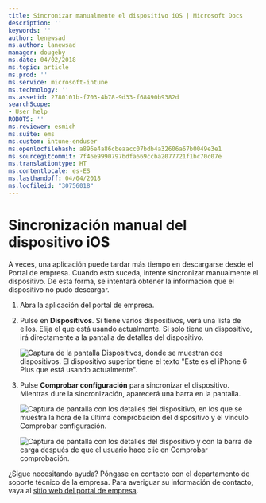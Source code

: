 ```yaml
---
title: Sincronizar manualmente el dispositivo iOS | Microsoft Docs
description: ''
keywords: ''
author: lenewsad
ms.author: lanewsad
manager: dougeby
ms.date: 04/02/2018
ms.topic: article
ms.prod: ''
ms.service: microsoft-intune
ms.technology: ''
ms.assetid: 2780101b-f703-4b78-9d33-f68490b9382d
searchScope:
- User help
ROBOTS: ''
ms.reviewer: esmich
ms.suite: ems
ms.custom: intune-enduser
ms.openlocfilehash: a896e4a86cbeaacc07bdb4a32606a67b0049e3e1
ms.sourcegitcommit: 7f46e9990797bdfa669ccba2077721f1bc70c07e
ms.translationtype: HT
ms.contentlocale: es-ES
ms.lasthandoff: 04/04/2018
ms.locfileid: "30756018"
---
```

# <a name="sync-your-ios-device-manually"></a>Sincronización manual del dispositivo iOS

A veces, una aplicación puede tardar más tiempo en descargarse desde el Portal de empresa. Cuando esto suceda, intente sincronizar manualmente el dispositivo. De esta forma, se intentará obtener la información que el dispositivo no pudo descargar.

1. Abra la aplicación del portal de empresa.

2. Pulse en **Dispositivos**. Si tiene varios dispositivos, verá una lista de ellos. Elija el que está usando actualmente. Si solo tiene un dispositivo, irá directamente a la pantalla de detalles del dispositivo.

    ![Captura de la pantalla Dispositivos, donde se muestran dos dispositivos. El dispositivo superior tiene el texto "Este es el iPhone 6 Plus que está usando actualmente".](/intune-user-help/media/ios_sync_1_CP_after_1804.png)

3. Pulse **Comprobar configuración** para sincronizar el dispositivo. Mientras dure la sincronización, aparecerá una barra en la pantalla.

    ![Captura de pantalla con los detalles del dispositivo, en los que se muestra la hora de la última comprobación del dispositivo y el vínculo Comprobar configuración.](/intune-user-help/media/ios_sync_2_CP_after_1804.png)  

   ![Captura de pantalla con los detalles del dispositivo y con la barra de carga después de que el usuario hace clic en Comprobar comprobación.](/intune-user-help/media/ios_sync_3_CP-after_1804.png)

¿Sigue necesitando ayuda? Póngase en contacto con el departamento de soporte técnico de la empresa. Para averiguar su información de contacto, vaya al [sitio web del portal de empresa](https://portal.manage.microsoft.com#HelpDeskDialog).

